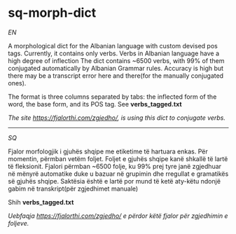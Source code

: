 # sq-morph-dict
_EN_

A morphological dict for the Albanian language with custom devised pos tags. Currently, it contains only verbs. Verbs in Albanian language have a high degree of inflection
The dict contains ~6500 verbs, with 99% of them conjugated automatically by Albanian Grammar rules. Accuracy is high but there may be a transcript error here and there(for the manually conjugated ones).

The format is three columns separated by tabs: the inflected form of the word, the base form, and its POS tag. 
See **verbs_tagged.txt**

_The site https://fjalorthi.com/zgjedho/, is using this dict to conjugate verbs._

----------------------------------------------------------------------------------------------------------------------------------------------------------
_SQ_

Fjalor morfologjik i gjuhës shqipe me etiketime të hartuara enkas. Për momentin, përmban vetëm foljet. Foljet e gjuhës shqipe kanë shkallë të lartë të fleksionit.
Fjalori përmban ~6500 folje, ku 99% prej tyre janë zgjedhuar në mënyrë automatike duke u bazuar në grupimin dhe rregullat e gramatikës së gjuhës shqipe. Saktësia është e lartë por mund të ketë aty-këtu ndonjë gabim në transkript(për zgjedhimet manuale)

Shih **verbs_tagged.txt**

_Uebfaqja https://fjalorthi.com/zgjedho/ e përdor këtë fjalor për zgjedhimin e foljeve._